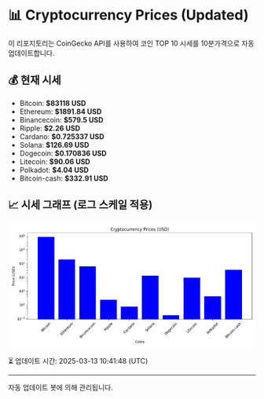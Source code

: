 
# 📊 Cryptocurrency Prices (Updated)

이 리포지토리는 CoinGecko API를 사용하여 코인 TOP 10 시세를 10분가격으로 자동 업데이트합니다.

## 💰 현재 시세
- Bitcoin: **$83118 USD**
- Ethereum: **$1891.84 USD**
- Binancecoin: **$579.5 USD**
- Ripple: **$2.26 USD**
- Cardano: **$0.725337 USD**
- Solana: **$126.69 USD**
- Dogecoin: **$0.170836 USD**
- Litecoin: **$90.06 USD**
- Polkadot: **$4.04 USD**
- Bitcoin-cash: **$332.91 USD**

## 📈 시세 그래프 (로그 스케일 적용)
![Crypto Prices](crypto_prices.png)

⏳ 업데이트 시간: 2025-03-13 10:41:48 (UTC)

---
자동 업데이트 봇에 의해 관리됩니다.
